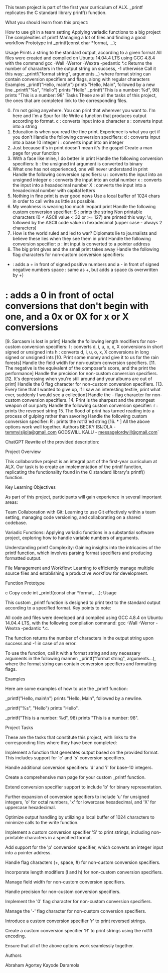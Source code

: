 This team project is part of the first year curriculum of ALX. _printf replicates the C standard library printf() function.

What you should learn from this project:

How to use git in a team setting
Applying variadic functions to a big project
The complexities of printf
Managing a lot of files and finding a good workflow
Prototype
int _printf(const char *format, ...);

Usage
Prints a string to the standard output, according to a given format
All files were created and compiled on Ubuntu 14.04.4 LTS using GCC 4.8.4 with the command gcc -Wall -Werror -Wextra -pedantic *.c
Returns the number of characters in the output string on success, -1 otherwise
Call it this way: _printf("format string", arguments...) where format string can contain conversion specifiers and flags, along with regular characters
Examples
_printf("Hello, main\n") prints "Hello, Main", followed by a new line
_printf("%s", "Hello") prints "Hello"
_printf("This is a number: %d", 98) prints "This is a number: 98"
Tasks
These are all the tasks of this project, the ones that are completed link to the corresponding files.

0. I'm not going anywhere. You can print that wherever you want to. I'm here and I'm a Spur for life
Write a function that produces output according to format.
c : converts input into a character
s : converts input into a string
1. Education is when you read the fine print. Experience is what you get if you don't
Handle the following conversion specifiers:
d : converts input into a base 10 integer
i : converts input into an integer
2. Just because it's in print doesn't mean it's the gospel
Create a man page for your function
3. With a face like mine, I do better in print
Handle the following conversion specifiers:
b : the unsigned int argument is converted to binary
4. What one has not experienced, one will never understand in print
Handle the following conversion specifiers:
u : converts the input into an unsigned integer
o : converts the input into an octal number
x : converts the input into a hexadecimal number
X : converts the input into a hexadecimal number with capital letters
5. Nothing in fine print is ever good news
Use a local buffer of 1024 chars in order to call write as little as possible.
6. My weakness is wearing too much leopard print
Handle the following custom conversion specifier:
S : prints the string
Non printable characters (0 < ASCII value < 32 or >= 127) are printed this way: \x, followed by the ASCII code value in hexadecimal (upper case - always 2 characters)
7. How is the world ruled and led to war? Diplomats lie to journalists and believe these lies when they see them in print
Handle the following conversion specifier:
p : int input is converted to a pointer address
8. The big print gives and the small print takes away
Handle the following flag characters for non-custom conversion specifiers:
+ : adds a + in front of signed positive numbers and a - in front of signed negative numbers
space : same as +, but adds a space (is overwritten by +)
# : adds a 0 in front of octal conversions that don't begin with one, and a 0x or 0X for x or X conversions
[9. Sarcasm is lost in print]
Handle the following length modifiers for non-custom conversion specifiers:
l : converts d, i, u, o, x, X conversions in short signed or unsigned ints
h : converts d, i, u, o, x, X conversions in long signed or unsigned ints
[10. Print some money and give it to us for the rain forests]
Handle the field width for non-custom conversion specifiers.
[11. The negative is the equivalent of the composer's score, and the print the performance]
Handle the precision for non-custom conversion specifiers.
[12. It's depressing when you're still around and your albums are out of print]
Handle the 0 flag character for non-custom conversion specifiers.
[13. Every time that I wanted to give up, if I saw an interesting textile, print what ever, suddenly I would see a collection]
Handle the - flag character for non-custom conversion specifiers.
14. Print is the sharpest and the strongest weapon of our party
Handle the following custom conversion specifier:
r : prints the reversed string
15. The flood of print has turned reading into a process of gulping rather than savoring
Handle the following custom conversion specifier:
R : prints the rot13'ed string
[16. * ]
All the above options work well together.
Authors
BECKY ISIJOLA - temmyisijola@gmail.com
GODSWILL KALU - messagelordwill@gmail.com`

ChatGPT
Rewrite of the provided description:

Project Overview

This collaborative project is an integral part of the first-year curriculum at ALX. Our task is to create an implementation of the printf function, replicating the functionality found in the C standard library's printf() function.

Key Learning Objectives

As part of this project, participants will gain experience in several important areas:

Team Collaboration with Git: Learning to use Git effectively within a team setting, managing code versioning, and collaborating on a shared codebase.

Variadic Functions: Applying variadic functions in a substantial software project, exploring how to handle variable numbers of arguments.

Understanding printf Complexity: Gaining insights into the intricacies of the printf function, which involves parsing format specifiers and producing formatted output.

File Management and Workflow: Learning to efficiently manage multiple source files and establishing a productive workflow for development.

Function Prototype

c
Copy code
int _printf(const char *format, ...);
Usage

This custom _printf function is designed to print text to the standard output according to a specified format. Key points to note:

All code and files were developed and compiled using GCC 4.8.4 on Ubuntu 14.04.4 LTS, with the following compilation command: gcc -Wall -Werror -Wextra -pedantic *.c.

The function returns the number of characters in the output string upon success and -1 in case of an error.

To use the function, call it with a format string and any necessary arguments in the following manner: _printf("format string", arguments...), where the format string can contain conversion specifiers and formatting flags.

Examples

Here are some examples of how to use the _printf function:

_printf("Hello, main\n") prints "Hello, Main", followed by a newline.

_printf("%s", "Hello") prints "Hello".

_printf("This is a number: %d", 98) prints "This is a number: 98".

Project Tasks

These are the tasks that constitute this project, with links to the corresponding files where they have been completed:

Implement a function that generates output based on the provided format. This includes support for 'c' and 's' conversion specifiers.

Handle additional conversion specifiers: 'd' and 'i' for base-10 integers.

Create a comprehensive man page for your custom _printf function.

Extend conversion specifier support to include 'b' for binary representation.

Further expansion of conversion specifiers to include 'u' for unsigned integers, 'o' for octal numbers, 'x' for lowercase hexadecimal, and 'X' for uppercase hexadecimal.

Optimize output handling by utilizing a local buffer of 1024 characters to minimize calls to the write function.

Implement a custom conversion specifier 'S' to print strings, including non-printable characters in a specified format.

Add support for the 'p' conversion specifier, which converts an integer input into a pointer address.

Handle flag characters (+, space, #) for non-custom conversion specifiers.

Incorporate length modifiers (l and h) for non-custom conversion specifiers.

Manage field width for non-custom conversion specifiers.

Handle precision for non-custom conversion specifiers.

Implement the '0' flag character for non-custom conversion specifiers.

Manage the '-' flag character for non-custom conversion specifiers.

Introduce a custom conversion specifier 'r' to print reversed strings.

Create a custom conversion specifier 'R' to print strings using the rot13 encoding.

Ensure that all of the above options work seamlessly together.

Authors

Abraham Agortey
Kayode Daramola
